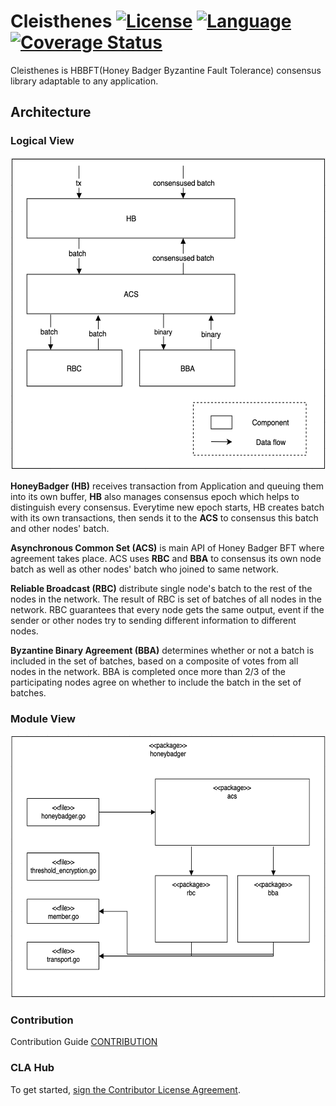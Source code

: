 # Cleisthenes [![License](https://img.shields.io/badge/License-Apache%202.0-green.svg)](https://opensource.org/licenses/Apache-2.0) [![Language](https://img.shields.io/badge/language-go-blue.svg)](https://golang.org) [![Coverage Status](https://coveralls.io/repos/github/DE-labtory/cleisthenes/badge.svg?branch=develop)](https://coveralls.io/github/DE-labtory/cleisthenes?branch=develop)

Cleisthenes is HBBFT(Honey Badger Byzantine Fault Tolerance) consensus library adaptable to any application.

## Architecture

### Logical View

<p align="center">
    	<img src="./img/cleisthenes-logical-view.png" width="600" height="500"></img>
</p>



**HoneyBadger (HB)** receives transaction from Application and queuing them into its own buffer, **HB** also manages consensus epoch which helps to distinguish every consensus. Everytime new epoch starts, HB creates batch with its own transactions, then sends it to the **ACS** to consensus this batch and other nodes' batch.

**Asynchronous Common Set (ACS)** is main API of Honey Badger BFT where agreement takes place. ACS uses **RBC** and **BBA** to consensus its own node batch as well as other nodes' batch who joined to same network.

**Reliable Broadcast (RBC)** distribute single node's batch to the rest of the nodes in the network. The result of RBC is set of batches of all nodes in the network. RBC guarantees that every node gets the same output, event if the sender or other nodes try to sending different information to different nodes.

**Byzantine Binary Agreement (BBA)** determines whether or not a batch is included in the set of batches, based on a composite of votes from all nodes in the network. BBA is completed once more than 2/3 of the participating nodes agree on whether to include the batch in the set of batches.


### Module View

<p align="center">
    	<img src="./img/cleisthenes-module-view.png" width="600" height="420"></img>
</p>


### Contribution
Contribution Guide
[CONTRIBUTION](CONTRIBUTING.md)

### CLA Hub

To get started, <a href="https://www.clahub.com/agreements/DE-labtory/cleisthenes">sign the Contributor License Agreement</a>.